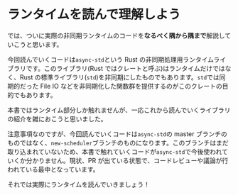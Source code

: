 # ランタイムを読んで理解しよう

では、ついに実際の非同期ランタイムのコードを**なるべく隅から隅まで**解説していこうと思います。

今回読んでいくコードは`async-std`という Rust の非同期処理用ランタイムライブラリです。このライブラリ(Rust ではクレートと呼ぶ)はランタイムだけではなく、Rust の標準ライブラリ(`std`)を非同期にしたものでもあります。`std`では同期的だった File IO などを非同期化した関数群を提供するのがこのクレートの目的でもあります。

本書ではランタイム部分しか触れませんが、一応これから読んでいくライブラリの紹介を雑におこうと思いました。

注意事項なのですが、今回読んでいくコードは`async-std`の master ブランチのものではなく、`new-scheduler`ブランチのものになります。このブランチはまだ取り込まれていないため、本書で触れていくコードが`async-std`で今後使われていくか分かりません。現状、PR が出ている状態で、コードレビューや議論が行われている最中となっています。

それでは実際にランタイムを読んでいきましょう！

